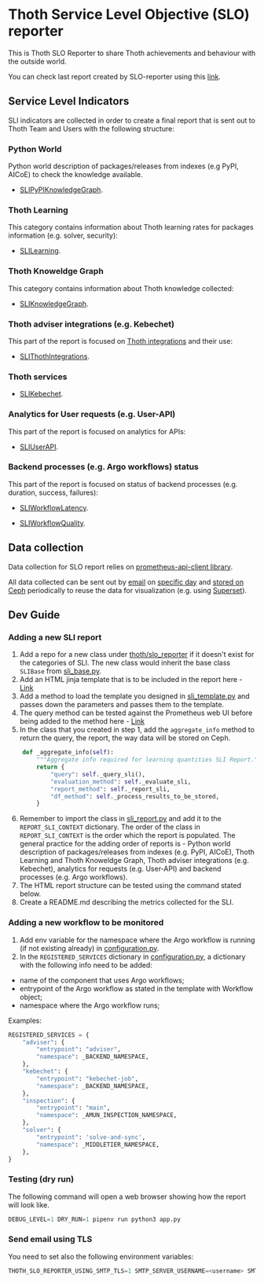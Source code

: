 # Thoth Service Level Objective (SLO) reporter

This is Thoth SLO Reporter to share Thoth achievements and behaviour with the outside world.

You can check last report created by SLO-reporter using this [link](https://htmlpreview.github.io/?https://github.com/thoth-station/slo-reporter/blob/master/thoth/slo_reporter/SLO-reporter.html).

## Service Level Indicators

SLI indicators are collected in order to create a final report that is sent out to Thoth Team and Users with the following structure:

### Python World

Python world description of packages/releases from indexes (e.g PyPI, AICoE) to check the knowledge available.

- [SLIPyPIKnowledgeGraph](https://github.com/thoth-station/slo-reporter/tree/master/thoth/slo_reporter/sli_python_knowledge_graph/README.md).

### Thoth Learning

This category contains information about Thoth learning rates for packages information (e.g. solver, security):

- [SLILearning](https://github.com/thoth-station/slo-reporter/tree/master/thoth/slo_reporter/sli_learning/README.md).

### Thoth Knoweldge Graph

This category contains information about Thoth knowledge collected:

- [SLIKnowledgeGraph](https://github.com/thoth-station/slo-reporter/tree/master/thoth/slo_reporter/sli_knowledge_graph/README.md).

### Thoth adviser integrations (e.g. Kebechet)

This part of the report is focused on [Thoth integrations](https://github.com/thoth-station/adviser/blob/master/docs/source/integration.rst) and their use:

- [SLIThothIntegrations](https://github.com/thoth-station/slo-reporter/tree/master/thoth/slo_reporter/sli_thoth_integrations).

### Thoth services

- [SLIKebechet](https://github.com/thoth-station/slo-reporter/tree/master/thoth/slo_reporter/sli_thoth_services/README.md).

### Analytics for User requests (e.g. User-API)

This part of the report is focused on analytics for APIs:

- [SLIUserAPI](https://github.com/thoth-station/slo-reporter/tree/master/thoth/slo_reporter/sli_apis/README.md).

### Backend processes (e.g. Argo workflows) status

This part of the report is focused on status of backend processes (e.g. duration, success, failures):

- [SLIWorkflowLatency](https://github.com/thoth-station/slo-reporter/tree/master/thoth/slo_reporter/sli_backends/README.md).

- [SLIWorkflowQuality](https://github.com/thoth-station/slo-reporter/tree/master/thoth/slo_reporter/sli_backends/README.md).

## Data collection

Data collection for SLO report relies on [prometheus-api-client library](https://github.com/AICoE/prometheus-api-client-python).

All data collected can be sent out by [email](https://github.com/thoth-station/slo-reporter/blob/c55577075ff84ddf8a7a68ad604dd153d1ee53b6/app.py#L228)
on [specific day](https://github.com/thoth-station/slo-reporter/blob/c55577075ff84ddf8a7a68ad604dd153d1ee53b6/thoth/slo_reporter/configuration.py#L112)
and [stored on Ceph](https://github.com/thoth-station/slo-reporter/blob/c55577075ff84ddf8a7a68ad604dd153d1ee53b6/app.py#L129) periodically
to reuse the data for visualization (e.g. using [Superset](https://github.com/apache/incubator-superset)).

## Dev Guide

### Adding a new SLI report

1. Add a repo for a new class under [thoth/slo_reporter](https://github.com/thoth-station/slo-reporter/tree/master/thoth/slo_reporter) if it doesn't exist for the categories of SLI.
The new class would inherit the base class `SLIBase` from [sli_base.py](https://github.com/thoth-station/slo-reporter/blob/master/thoth/slo_reporter/sli_base.py).
2. Add an HTML jinja template that is to be included in the report here - [Link](https://github.com/thoth-station/slo-reporter/tree/master/thoth/slo_reporter/static/templates)
3. Add a method to load the template you designed in [sli_template.py](https://github.com/thoth-station/slo-reporter/blob/master/thoth/slo_reporter/sli_template.py) and passes down the parameters and passes them to the template.
4. The query method can be tested against the Prometheus web UI before being added to the method here - [Link](https://prometheus-dh-prod-monitoring.cloud.datahub.psi.redhat.com/graph)
5. In the class that you created in step 1, add the `aggregate_info` method to return the query, the report, the way data will be stored on Ceph.

```python
    def _aggregate_info(self):
        """Aggregate info required for learning quantities SLI Report."""
        return {
            "query": self._query_sli(),
            "evaluation_method": self._evaluate_sli,
            "report_method": self._report_sli,
            "df_method": self._process_results_to_be_stored,
        }
```

6. Remember to import the class in [sli_report.py](https://github.com/thoth-station/slo-reporter/blob/master/thoth/slo_reporter/sli_report.py) and add it to the `REPORT_SLI_CONTEXT` dictionary. The order of the class in `REPORT_SLI_CONTEXT` is the order which the report is populated. The general practice for the adding order of reports is - Python world description of packages/releases from indexes (e.g. PyPI, AICoE), Thoth Learning and Thoth Knoweldge Graph, Thoth adviser integrations (e.g. Kebechet), analytics for requests (e.g. User-API) and backend processes (e.g. Argo workflows).
7. The HTML report structure can be tested using the command stated below.
8. Create a README.md describing the metrics collected for the SLI.

### Adding a new workflow to be monitored

1. Add env variable for the namespace where the Argo workflow is running (if not existing already) in [configuration.py](https://github.com/thoth-station/slo-reporter/blob/master/thoth/slo_reporter/configuration.py).
2. In the ``REGISTERED_SERVICES`` dictionary in [configuration.py](https://github.com/thoth-station/slo-reporter/blob/master/thoth/slo_reporter/configuration.py),
a dictionary with the following info need to be added:

- name of the component that uses Argo workflows;
- entrypoint of the Argo workflow as stated in the template with Workflow object;
- namespace where the Argo workflow runs;

Examples:

```python
REGISTERED_SERVICES = {
    "adviser": {
        "entrypoint": "adviser",
        "namespace": _BACKEND_NAMESPACE,
    },
    "kebechet": {
        "entrypoint": "kebechet-job",
        "namespace": _BACKEND_NAMESPACE,
    },
    "inspection": {
        "entrypoint": "main",
        "namespace": _AMUN_INSPECTION_NAMESPACE,
    },
    "solver": {
        "entrypoint": 'solve-and-sync',
        "namespace": _MIDDLETIER_NAMESPACE,
    },
}
```

### Testing (dry run)

The following command will open a web browser showing how the report will look like.

```python
DEBUG_LEVEL=1 DRY_RUN=1 pipenv run python3 app.py
```

### Send email using TLS

You need to set also the following environment variables:

```python
THOTH_SLO_REPORTER_USING_SMTP_TLS=1 SMTP_SERVER_USERNAME=<username> SMTP_SERVER_USERNAME=<passowrd> pipenv run python3 app.py
```
